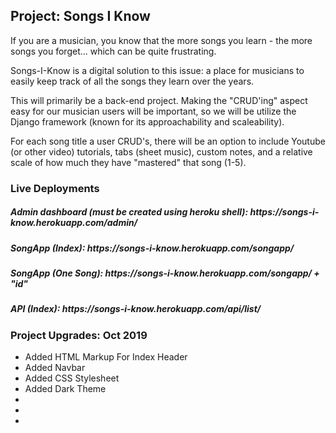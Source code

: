 <h2>Project: Songs I Know</h2>

<p>
If you are a musician, you know that the more songs you learn - the more songs you forget... which can be quite frustrating.
</p>

<p>
Songs-I-Know is a digital solution to this issue: a place for musicians to easily keep track of all the songs they learn over the years.
</p>

<p>
This will primarily be a back-end project. Making the "CRUD'ing" aspect easy for our musician users will be important, so we will be utilize the Django framework (known for its approachability and scaleability).
</p>

<p>
For each song title a user CRUD's, there will be an option to include Youtube (or other video) tutorials, tabs (sheet music), custom notes, and a relative scale of how much they have "mastered" that song (1-5).
</p>

<h3>Live Deployments</h3>
<h5>Admin dashboard (must be created using heroku shell): https://songs-i-know.herokuapp.com/admin/</h5>
<h5>SongApp (Index): https://songs-i-know.herokuapp.com/songapp/</h5>
<h5>SongApp (One Song): https://songs-i-know.herokuapp.com/songapp/ + "id"</h5>
<h5>API (Index): https://songs-i-know.herokuapp.com/api/list/</h5>

<h3>Project Upgrades: Oct 2019</h3>
<ul>
  <li>Added HTML Markup For Index Header</li>
  <li>Added Navbar</li>
  <li>Added CSS Stylesheet</li>
  <li>Added Dark Theme</li>
  <li></li>
  <li></li>
  <li></li>
<ul>

